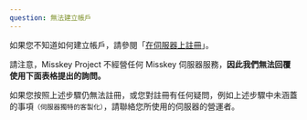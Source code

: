```yaml
---
question: 無法建立帳戶
---
```


如果您不知道如何建立帳戶，請參閱「[在伺服器上註冊](/docs/for-users/onboarding/join-server/)」。

請注意，Misskey Project 不經營任何 Misskey 伺服器服務，**因此我們無法回覆使用下面表格提出的詢問。**

如果您按照上述步驟仍無法註冊，或您對註冊有任何疑問，例如上述步驟中未涵蓋的事項<small>（伺服器獨特的客製化）</small>，請聯絡您所使用的伺服器的營運者。
